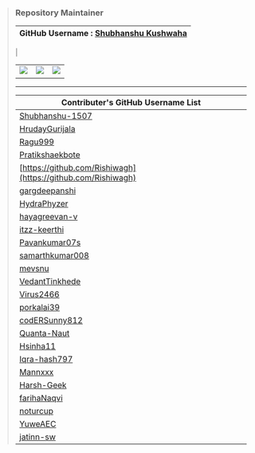> ### Repository Maintainer
>
> | GitHub Username : [Shubhanshu Kushwaha](https://github.com/Shubhanshu-1507) |
> | --------------------------------------------------------------------------- |
>
> |<table>

<tr>
<td align="center">
  <a href="https://www.linkedin.com/in/shubhanshu-kushwaha/"><img src="https://img.shields.io/badge/linkedin-%230077B5.svg?style=for-the-badge&logo=linkedin&logoColor=white" ></a>
   &nbsp;&nbsp;
 <a href="https://x.com/shubhanshukus15"><img src="https://img.shields.io/badge/shubhanshukus15-%231DA1F2.svg?style=for-the-badge&logo=Twitter&logoColor=white" ></a>
   &nbsp;&nbsp;
   <a href="mailto:mailto:shubhanshukushwaha2050@gmail.com"><img src="https://img.shields.io/badge/Gmail-D14836?style=for-the-badge&logo=gmail&logoColor=white"></a>
</td></tr>
</table>

---

| Contributer's GitHub Username List                           |
| ------------------------------------------------------------ |
| [Shubhanshu-1507](https://github.com/Shubhanshu-1507)        |
| [HrudayGurijala](https://github.com/HrudayGurijala)          |
| [Ragu999](https://github.com/Ragu999)                        |
| [Pratikshaekbote](https://github.com/Pratikshaekbote)        |
| [https://github.com/Rishiwagh](https://github.com/Rishiwagh) |
| [gargdeepanshi](https://github.com/gargdeepanshi)            |
| [HydraPhyzer](https://github.com/HydraPhyzer)                |
| [hayagreevan-v](https://github.com/hayagreevan-v)            |
| [itzz-keerthi](https://github.com/itzz-keerthi)              |
| [Pavankumar07s](https://github.com/Pavankumar07s)            |
| [samarthkumar008](https://github.com/samarthkumar008)        |
| [mevsnu](https://github.com/mevsnu)                          |
| [VedantTinkhede](https://github.com/VedantTinkhede)          |
| [Virus2466](https://github.com/Virus2466)                    |
| [porkalai39](https://github.com/porkalai39)                  |
| [codERSunny812](https://github.com/codERSunny812)            |
| [Quanta-Naut](https://github.com/Quanta-Naut)                |
| [Hsinha11](https://github.com/Hsinha11)                      |
| [Iqra-hash797](https://github.com/Iqra-hash797)              |
| [Mannxxx](https://github.com/Mannxxx)                        |
| [Harsh-Geek](https://github.com/Harsh-Geek)                  |
| [farihaNaqvi](https://github.com/farihaNaqvi)                |
| [noturcup](https://github.com/noturcup)                      |
| [YuweAEC](https://github.com/YuweAEC)                        |
| [jatinn-sw](https://github.com/jatinn-sw)                    |
